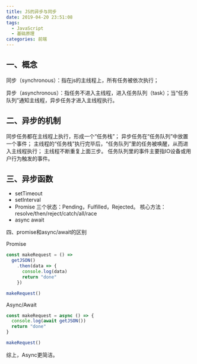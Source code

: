 ```yaml
---
title: JS的异步与同步
date: 2019-04-20 23:51:08
tags: 
  - JavaScript
  - 基础原理
categories: 前端
---
```


## 一、概念

同步（synchronous）：指在js的主线程上，所有任务被依次执行；

异步（asynchronous）：指任务不进入主线程，进入任务队列（task）；当“任务队列”通知主线程，异步任务才进入主线程执行。

## 二、异步的机制

同步任务都在主线程上执行，形成一个“任务栈”；
异步任务在“任务队列”中放置一个事件；
主线程的“任务栈”执行完毕后，“任务队列”里的任务被唤醒，从而进入主线程执行；
主线程不断重复上面三步。
任务队列里的事件主要指IO设备或用户行为触发的事件。

## 三、异步函数
* setTimeout
* setInterval
* Promise
  三个状态：Pending，Fulfilled，Rejected。
  核心方法：resolve/then/reject/catch/all/race
* async await

四、promise和async/await的区别

Promise

``` js
const makeRequest = () =>
  getJSON()
    .then(data => {
      console.log(data)
      return "done"
    })

makeRequest()
```

Async/Await

``` js
const makeRequest = async () => {
  console.log(await getJSON())
  return "done"
}

makeRequest()
```

综上，Async更简洁。